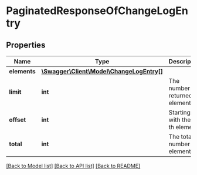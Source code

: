 # PaginatedResponseOfChangeLogEntry

## Properties
Name | Type | Description | Notes
------------ | ------------- | ------------- | -------------
**elements** | [**\Swagger\Client\Model\ChangeLogEntry[]**](ChangeLogEntry.md) |  | 
**limit** | **int** | The number of returned elements | 
**offset** | **int** | Starting with the n-th element | 
**total** | **int** | The total number of elements | [optional] 

[[Back to Model list]](../README.md#documentation-for-models) [[Back to API list]](../README.md#documentation-for-api-endpoints) [[Back to README]](../README.md)


